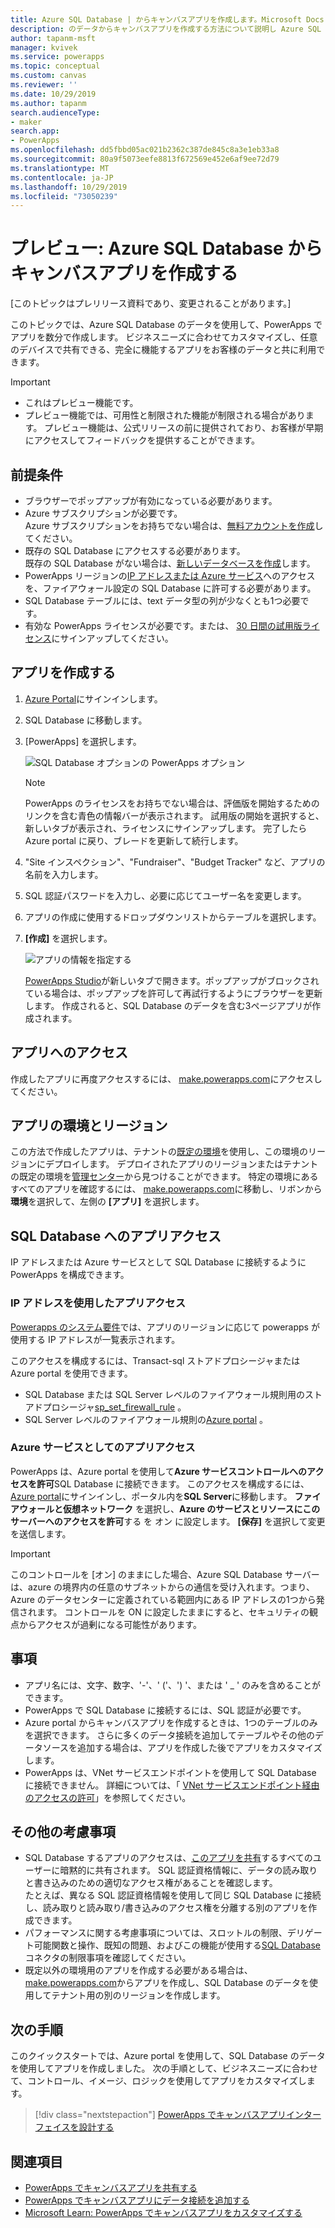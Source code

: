```yaml
---
title: Azure SQL Database | からキャンバスアプリを作成します。Microsoft Docs
description: のデータからキャンバスアプリを作成する方法について説明し Azure SQL Database
author: tapanm-msft
manager: kvivek
ms.service: powerapps
ms.topic: conceptual
ms.custom: canvas
ms.reviewer: ''
ms.date: 10/29/2019
ms.author: tapanm
search.audienceType:
- maker
search.app:
- PowerApps
ms.openlocfilehash: dd5fbbd05ac021b2362c387de845c8a3e1eb33a8
ms.sourcegitcommit: 80a9f5073eefe8813f672569e452e6af9ee72d79
ms.translationtype: MT
ms.contentlocale: ja-JP
ms.lasthandoff: 10/29/2019
ms.locfileid: "73050239"
---
```

# <a name="preview-create-a-canvas-app-from-azure-sql-database"></a>プレビュー: Azure SQL Database からキャンバスアプリを作成する

[このトピックはプレリリース資料であり、変更されることがあります。]

このトピックでは、Azure SQL Database のデータを使用して、PowerApps でアプリを数分で作成します。 ビジネスニーズに合わせてカスタマイズし、任意のデバイスで共有できる、完全に機能するアプリをお客様のデータと共に利用できます。

> [!IMPORTANT]
> - これはプレビュー機能です。
> - プレビュー機能では、可用性と制限された機能が制限される場合があります。 プレビュー機能は、公式リリースの前に提供されており、お客様が早期にアクセスしてフィードバックを提供することができます。

## <a name="prerequisites"></a>前提条件

- ブラウザーでポップアップが有効になっている必要があります。
- Azure サブスクリプションが必要です。 </br>Azure サブスクリプションをお持ちでない場合は、[無料アカウントを作成](https://azure.microsoft.com/free/)してください。
- 既存の SQL Database にアクセスする必要があります。 </br> 既存の SQL Database がない場合は、[新しいデータベースを作成](https://docs.microsoft.com/azure/sql-database/sql-database-single-database-get-started?tabs=azure-portal)します。
- PowerApps リージョンの[IP アドレスまたは Azure サービス](#app-access-to-sql-database)へのアクセスを、ファイアウォール設定の SQL Database に許可する必要があります。
- SQL Database テーブルには、text データ型の列が少なくとも1つ必要です。
- 有効な PowerApps ライセンスが必要です。または、 [30 日間の試用版ライセンス](../signup-for-powerapps.md)にサインアップしてください。

## <a name="create-an-app"></a>アプリを作成する

1. [Azure Portal](https://portal.azure.com)にサインインします。
2. SQL Database に移動します。
3. [PowerApps] を選択します。

    
    ![SQL Database オプションの PowerApps オプション](./media/app-from-azure-sql-database/powerapps-link-azure-portal.png "SQL Database 内の PowerApps オプション")

    > [!NOTE]
    > PowerApps のライセンスをお持ちでない場合は、評価版を開始するためのリンクを含む青色の情報バーが表示されます。 試用版の開始を選択すると、新しいタブが表示され、ライセンスにサインアップします。 完了したら Azure portal に戻り、ブレードを更新して続行します。

4. "Site インスペクション"、"Fundraiser"、"Budget Tracker" など、アプリの名前を入力します。

5. SQL 認証パスワードを入力し、必要に応じてユーザー名を変更します。
6. アプリの作成に使用するドロップダウンリストからテーブルを選択します。

7. **[作成]** を選択します。


    ![アプリの情報を指定する](./media/app-from-azure-sql-database/powerapps-create-page-azure-portal.png "アプリの情報を指定する")

    [PowerApps Studio](https://create.powerapps.com/studio/)が新しいタブで開きます。ポップアップがブロックされている場合は、ポップアップを許可して再試行するようにブラウザーを更新します。 作成されると、SQL Database のデータを含む3ページアプリが作成されます。

## <a name="accessing-your-app"></a>アプリへのアクセス

作成したアプリに再度アクセスするには、 [make.powerapps.com](https://make.powerapps.com)にアクセスしてください。

## <a name="app-environment-and-region"></a>アプリの環境とリージョン

この方法で作成したアプリは、テナントの[既定の環境](https://docs.microsoft.com/power-platform/admin/environments-overview#the-default-environment)を使用し、この環境のリージョンにデプロイします。 デプロイされたアプリのリージョンまたはテナントの既定の環境を[管理センター](https://docs.microsoft.com/power-platform/admin/regions-overview#how-do-i-find-out-where-my-app-is-deployed)から見つけることができます。 特定の環境にあるすべてのアプリを確認するには、 [make.powerapps.com](https://make.powerapps.com)に移動し、リボンから**環境**を選択して、左側の **[アプリ]** を選択します。

## <a name="app-access-to-sql-database"></a>SQL Database へのアプリアクセス

IP アドレスまたは Azure サービスとして SQL Database に接続するように PowerApps を構成できます。

### <a name="app-access-using-ip-address"></a>IP アドレスを使用したアプリアクセス

[Powerapps のシステム要件](limits-and-config.md#ip-addresses)では、アプリのリージョンに応じて powerapps が使用する IP アドレスが一覧表示されます。

このアクセスを構成するには、Transact-sql ストアドプロシージャまたは Azure portal を使用できます。

- SQL Database または SQL Server レベルのファイアウォール規則用のストアドプロシージャ[sp_set_firewall_rule](https://docs.microsoft.com/sql/relational-databases/system-stored-procedures/sp-set-firewall-rule-azure-sql-database?view=azuresqldb-current) 。
- SQL Server レベルのファイアウォール規則の[Azure portal](https://docs.microsoft.com/azure/sql-database/sql-database-firewall-configure) 。

### <a name="app-access-as-an-azure-service"></a>Azure サービスとしてのアプリアクセス

PowerApps は、Azure portal を使用して**Azure サービスコントロールへのアクセスを許可**SQL Database に接続できます。 このアクセスを構成するには、 [Azure portal](https://portal.azure.com/)にサインインし、ポータル内を**SQL Server**に移動します。 **ファイアウォールと仮想ネットワーク** を選択し、**Azure のサービスとリソースにこのサーバーへのアクセスを許可**する を オン に設定します。 **[保存]** を選択して変更を送信します。

> [!IMPORTANT]
> このコントロールを [オン] のままにした場合、Azure SQL Database サーバーは、azure の境界内の任意のサブネットからの通信を受け入れます。つまり、Azure のデータセンターに定義されている範囲内にある IP アドレスの1つから発信されます。 コントロールを ON に設定したままにすると、セキュリティの観点からアクセスが過剰になる可能性があります。

## <a name="limitations"></a>事項

- アプリ名には、文字、数字、'-'、' ('、') '、または ' _ ' のみを含めることができます。
- PowerApps で SQL Database に接続するには、SQL 認証が必要です。
- Azure portal からキャンバスアプリを作成するときは、1つのテーブルのみを選択できます。 さらに多くのデータ接続を追加してテーブルやその他のデータソースを追加する場合は、アプリを作成した後でアプリをカスタマイズします。
- PowerApps は、VNet サービスエンドポイントを使用して SQL Database に接続できません。 詳細については、「 [VNet サービスエンドポイント経由のアクセスの許可](https://docs.microsoft.com/azure/sql-database/sql-database-vnet-service-endpoint-rule-overview)」を参照してください。

## <a name="other-considerations"></a>その他の考慮事項

- SQL Database するアプリのアクセスは、[このアプリを共有](share-app.md)するすべてのユーザーに暗黙的に共有されます。 SQL 認証資格情報に、データの読み取りと書き込みのための適切なアクセス権があることを確認します。 </br> たとえば、異なる SQL 認証資格情報を使用して同じ SQL Database に接続し、読み取りと読み取り/書き込みのアクセス権を分離する別のアプリを作成できます。
- パフォーマンスに関する考慮事項については、スロットルの制限、デリゲート可能関数と操作、既知の問題、およびこの機能が使用する[SQL Database](https://docs.microsoft.com/connectors/sql/)コネクタの制限事項を確認してください。
- 既定以外の環境用のアプリを作成する必要がある場合は、 [make.powerapps.com](https://make.powerapps.com)からアプリを作成し、SQL Database のデータを使用してテナント用の別のリージョンを作成します。

## <a name="next-steps"></a>次の手順

このクイックスタートでは、Azure portal を使用して、SQL Database のデータを使用してアプリを作成しました。 次の手順として、ビジネスニーズに合わせて、コントロール、イメージ、ロジックを使用してアプリをカスタマイズします。

> [!div class="nextstepaction"]
> [PowerApps でキャンバスアプリインターフェイスを設計する](add-configure-controls.md)

## <a name="see-also"></a>関連項目

- [PowerApps でキャンバスアプリを共有する](share-app.md) </br>
- [PowerApps でキャンバスアプリにデータ接続を追加する](add-data-connection.md#add-data-source)</br>
- [Microsoft Learn: PowerApps でキャンバスアプリをカスタマイズする](https://docs.microsoft.com/learn/modules/customize-apps-in-powerapps/)
